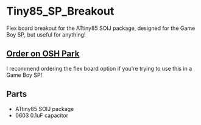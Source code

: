 # Tiny85_SP_Breakout
Flex board breakout for the ATtiny85 SOIJ package, designed for the Game Boy SP, but useful for anything!

## [Order on OSH Park](https://oshpark.com/shared_projects/oAFaPDbn)
I recommend ordering the flex board option if you're trying to use this in a Game Boy SP!

## Parts
- ATtiny85 SOIJ package
- 0603 0.1uF capacitor
